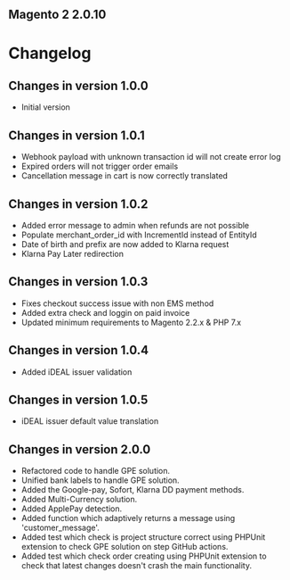 Magento 2 2.0.10 
------------------------------   
 
# Changelog #

## Changes in version 1.0.0
+ Initial version
## Changes in version 1.0.1
+ Webhook payload with unknown transaction id will not create error log
+ Expired orders will not trigger order emails
+ Cancellation message in cart is now correctly translated

## Changes in version 1.0.2
+ Added error message to admin when refunds are not possible
+ Populate merchant_order_id with IncrementId instead of EntityId
+ Date of birth and prefix are now added to Klarna request
+ Klarna Pay Later redirection

## Changes in version 1.0.3

* Fixes checkout success issue with non EMS method
* Added extra check and loggin on paid invoice
* Updated minimum requirements to Magento 2.2.x & PHP 7.x

## Changes in version 1.0.4

* Added iDEAL issuer validation

## Changes in version 1.0.5

* iDEAL issuer default value translation

## Changes in version 2.0.0

* Refactored code to handle GPE solution.
* Unified bank labels to handle GPE solution.
* Added the Google-pay, Sofort, Klarna DD payment methods.
* Added Multi-Currency solution.
* Added ApplePay detection.
* Added function which adaptively returns a message using 'customer_message'.
* Added test which check is project structure correct using PHPUnit extension to check GPE solution on step GitHub actions.
* Added test which check order creating using PHPUnit extension to check that latest changes doesn't crash the main functionality.

